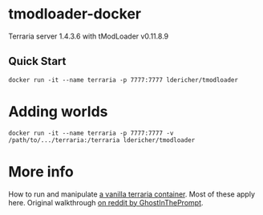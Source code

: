 # tmodloader-docker

Terraria server 1.4.3.6 with tModLoader v0.11.8.9

## Quick Start

    docker run -it --name terraria -p 7777:7777 ldericher/tmodloader

# Adding worlds

    docker run -it --name terraria -p 7777:7777 -v /path/to/.../terraria:/terraria ldericher/tmodloader

# More info

How to run and manipulate [a vanilla terraria container](https://store.docker.com/community/images/ryshe/terraria). Most of these apply here.
Original walkthrough [on reddit by GhostInThePrompt](https://www.reddit.com/r/Terraria/comments/7dbkfe/how_to_create_a_tmodloadermodded_server_on_linux).
